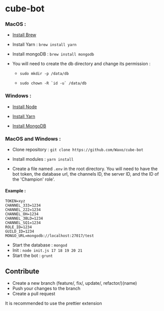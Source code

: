 # cube-bot

### MacOS :

- [Install Brew](https://brew.sh)

- Install Yarn : `brew install yarn`

- Install mongoDB : `brew install mongodb`

- You will need to create the db directory and change its permission :

  - `sudo mkdir -p /data/db`
  
  - ``sudo chown -R `id -u` /data/db``

### Windows :

- [Install Node](https://nodejs.org/en/)

- [Install Yarn](https://yarnpkg.com/lang/en/docs/install/#windows-stable)

- [Install MongoDB](https://www.mongodb.com/download-center/community?jmp=nav)



### MacOS and Windows :

- Clone repository : `git clone https://github.com/Waxo/cube-bot` 

- Install modules : `yarn install`

 - Create a file named `.env` in the root directory. You will need to have the bot token, the database url, the channels ID, the server ID, and the ID of the 'Champion' role'.
 
#### Example :

```dotenv
TOKEN=xyz
CHANNEL_333=1234
CHANNEL_222=1234
CHANNEL_OH=1234
CHANNEL_3BLD=1234
CHANNEL_SQ1=1234
ROLE_ID=1234
GUILD_ID=1234
MONGO_URL=mongodb://localhost:27017/test
```


- Start the database : `mongod`
- Init : `node init.js 17 18 19 20 21`
- Start the bot : `grunt`

## Contribute

- Create a new branch (feature/, fix/, update/, refactor/)(name)
- Push your changes to the branch
- Create a pull request

It is recommended to use the prettier extension
